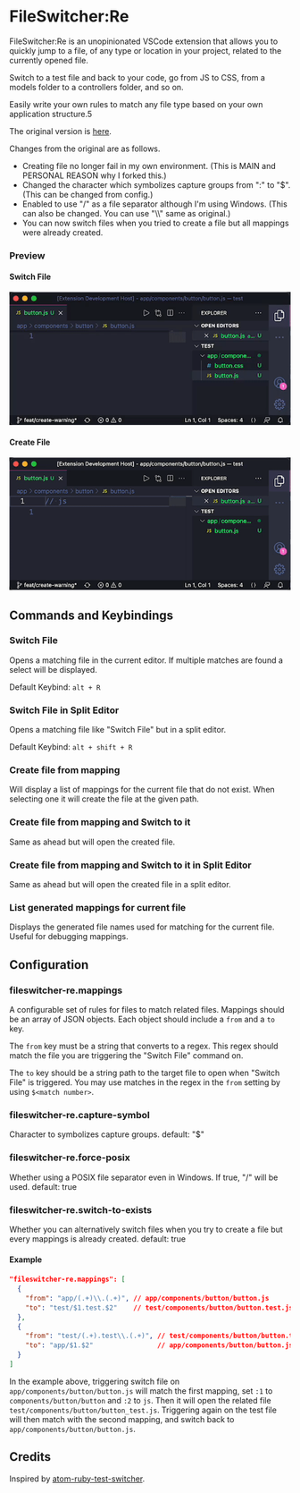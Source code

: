 # FileSwitcher:Re

FileSwitcher:Re is an unopinionated VSCode extension that allows you to quickly jump to a file, of any type or location in your project, related to the currently opened file.

Switch to a test file and back to your code, go from JS to CSS, from a models folder to a controllers folder, and so on.

Easily write your own rules to match any file type based on your own application structure.5

The original version is [here](https://github.com/johnathanludwig/vscode-fileswitcher/main).

Changes from the original are as follows.

- Creating file no longer fail in my own environment. (This is MAIN and PERSONAL REASON why I forked this.)
- Changed the character which symbolizes capture groups from ":" to "$". (This can be changed from config.)
- Enabled to use "/" as a file separator although I'm using Windows. (This can also be changed. You can use "\\\\" same as original.)
- You can now switch files when you tried to create a file but all mappings were already created.

### Preview

#### Switch File

![FileSwitcher Switch File](https://raw.githubusercontent.com/johnathanludwig/vscode-fileswitcher/main/images/switch.gif)

#### Create File

![FileSwitcher Create File](https://raw.githubusercontent.com/johnathanludwig/vscode-fileswitcher/main/images/create.gif)

## Commands and Keybindings

### Switch File

Opens a matching file in the current editor. If multiple matches are found a select will be displayed.

Default Keybind: `alt + R`

### Switch File in Split Editor

Opens a matching file like "Switch File" but in a split editor.

Default Keybind: `alt + shift + R`

### Create file from mapping

Will display a list of mappings for the current file that do not exist. When selecting one it will create the file at the given path.

### Create file from mapping and Switch to it

Same as ahead but will open the created file.

### Create file from mapping and Switch to it in Split Editor

Same as ahead but will open the created file in a split editor.

### List generated mappings for current file

Displays the generated file names used for matching for the current file. Useful for debugging mappings.

## Configuration

### fileswitcher-re.mappings

A configurable set of rules for files to match related files. Mappings should be an array of JSON objects. Each object should include a `from` and a `to` key.

The `from` key must be a string that converts to a regex. This regex should match the file you are triggering the "Switch File" command on.

The `to` key should be a string path to the target file to open when "Switch File" is triggered. You may use matches in the regex in the `from` setting by using `$<match number>`.

### fileswitcher-re.capture-symbol

Character to symbolizes capture groups.
default: "$"

### fileswitcher-re.force-posix

Whether using a POSIX file separator even in Windows. If true, "/" will be used.
default: true

### fileswitcher-re.switch-to-exists

Whether you can alternatively switch files when you try to create a file but every mappings is already created.
default: true

#### Example

```json
"fileswitcher-re.mappings": [
  {
    "from": "app/(.+)\\.(.+)", // app/components/button/button.js
    "to": "test/$1.test.$2"    // test/components/button/button.test.js
  },
  {
    "from": "test/(.+).test\\.(.+)", // test/components/button/button.test.js
    "to": "app/$1.$2"                // app/components/button/button.js
  }
]
```

In the example above, triggering switch file on `app/components/button/button.js` will match the first mapping, set `:1` to `components/button/button` and `:2` to `js`. Then it will open the related file `test/components/button/button_test.js`. Triggering again on the test file will then match with the second mapping, and switch back to `app/components/button/button.js`.

## Credits

Inspired by [atom-ruby-test-switcher](https://github.com/dcarral/atom-ruby-test-switcher).
